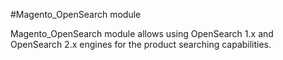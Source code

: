 #Magento_OpenSearch module

Magento_OpenSearch module allows using OpenSearch 1.x and OpenSearch 2.x engines for the product searching capabilities.
